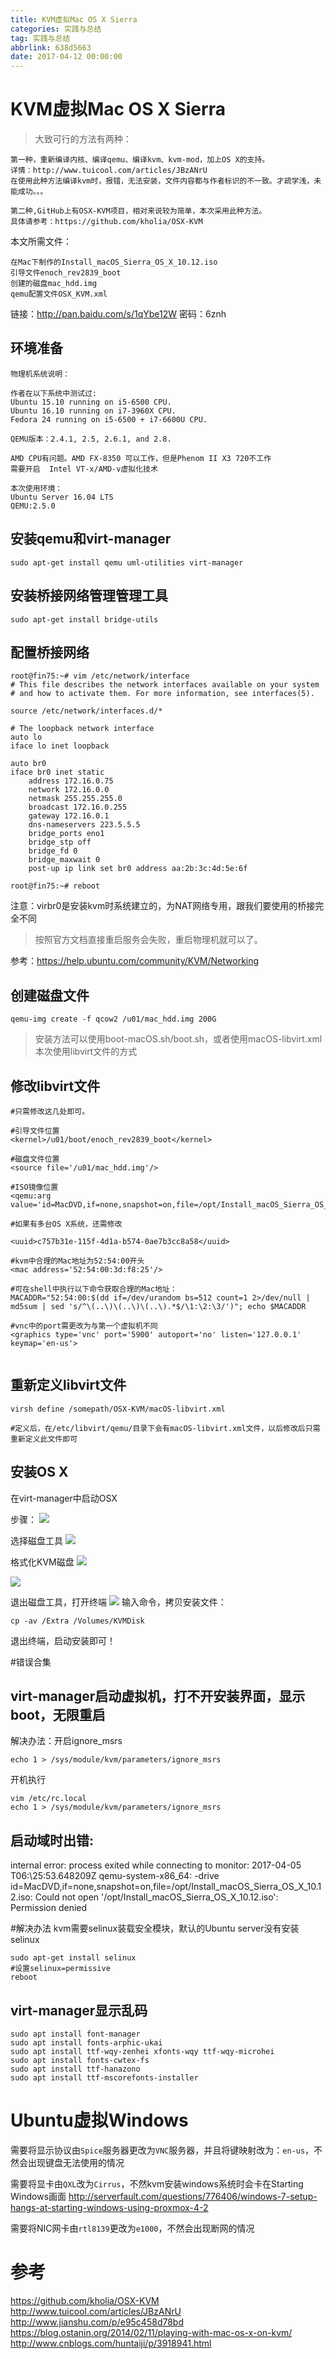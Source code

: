 ```yaml
---
title: KVM虚拟Mac OS X Sierra
categories: 实践与总结
tag: 实践与总结
abbrlink: 638d5663
date: 2017-04-12 00:00:00
---
```

# KVM虚拟Mac OS X Sierra
 
> 大致可行的方法有两种：

```
第一种，重新编译内核、编译qemu、编译kvm、kvm-mod，加上OS X的支持。
详情：http://www.tuicool.com/articles/JBzANrU
在使用此种方法编译kvm时，报错，无法安装，文件内容都与作者标识的不一致。才疏学浅，未能成功。。。

第二种,GitHub上有OSX-KVM项目，相对来说较为简单，本次采用此种方法。
具体请参考：https://github.com/kholia/OSX-KVM
```
<!-- more -->
本文所需文件：
```
在Mac下制作的Install_macOS_Sierra_OS_X_10.12.iso
引导文件enoch_rev2839_boot
创建的磁盘mac_hdd.img
qemu配置文件OSX_KVM.xml

```
链接：http://pan.baidu.com/s/1qYbe12W 密码：6znh

## 环境准备
```
物理机系统说明：

作者在以下系统中测试过:
Ubuntu 15.10 running on i5-6500 CPU.
Ubuntu 16.10 running on i7-3960X CPU.
Fedora 24 running on i5-6500 + i7-6600U CPU.

QEMU版本：2.4.1, 2.5, 2.6.1, and 2.8.

AMD CPU有问题。AMD FX-8350 可以工作，但是Phenom II X3 720不工作
需要开启  Intel VT-x/AMD-v虚拟化技术

本次使用环境：
Ubuntu Server 16.04 LTS  
QEMU:2.5.0
```

## 安装qemu和virt-manager
```
sudo apt-get install qemu uml-utilities virt-manager
```

## 安装桥接网络管理管理工具
```
sudo apt-get install bridge-utils
```

## 配置桥接网络

```
root@fin75:~# vim /etc/network/interface
# This file describes the network interfaces available on your system
# and how to activate them. For more information, see interfaces(5).

source /etc/network/interfaces.d/*

# The loopback network interface
auto lo
iface lo inet loopback

auto br0
iface br0 inet static
    address 172.16.0.75
    network 172.16.0.0
    netmask 255.255.255.0
    broadcast 172.16.0.255
    gateway 172.16.0.1
    dns-nameservers 223.5.5.5
    bridge_ports eno1
    bridge_stp off
    bridge_fd 0
    bridge_maxwait 0
	post-up ip link set br0 address aa:2b:3c:4d:5e:6f

root@fin75:~# reboot
```
注意：virbr0是安装kvm时系统建立的，为NAT网络专用，跟我们要使用的桥接完全不同
> 按照官方文档直接重启服务会失败，重启物理机就可以了。

参考：https://help.ubuntu.com/community/KVM/Networking


## 创建磁盘文件
```
qemu-img create -f qcow2 /u01/mac_hdd.img 200G
```

> 安装方法可以使用boot-macOS.sh/boot.sh，或者使用macOS-libvirt.xml
> 本次使用libvirt文件的方式

## 修改libvirt文件
```
#只需修改这几处即可。

#引导文件位置
<kernel>/u01/boot/enoch_rev2839_boot</kernel> 

#磁盘文件位置
<source file='/u01/mac_hdd.img'/> 

#ISO镜像位置
<qemu:arg value='id=MacDVD,if=none,snapshot=on,file=/opt/Install_macOS_Sierra_OS_X_10.12.iso'/>

#如果有多台OS X系统，还需修改

<uuid>c757b31e-115f-4d1a-b574-0ae7b3cc8a58</uuid>

#kvm中合理的Mac地址为52:54:00开头
<mac address='52:54:00:3d:f8:25'/> 

#可在shell中执行以下命令获取合理的Mac地址：
MACADDR="52:54:00:$(dd if=/dev/urandom bs=512 count=1 2>/dev/null | md5sum | sed 's/^\(..\)\(..\)\(..\).*$/\1:\2:\3/')"; echo $MACADDR

#vnc中的port需更改为与第一个虚拟机不同
<graphics type='vnc' port='5900' autoport='no' listen='127.0.0.1' keymap='en-us'>


```

## 重新定义libvirt文件
```
virsh define /somepath/OSX-KVM/macOS-libvirt.xml 

#定义后，在/etc/libvirt/qemu/目录下会有macOS-libvirt.xml文件，以后修改后只需重新定义此文件即可
```

## 安装OS X

在virt-manager中启动OSX

步骤：
![](https://cloud.githubusercontent.com/assets/731252/17645877/5136b1ac-61b2-11e6-8d90-29f5cc11ae01.png)

选择磁盘工具
![](https://cloud.githubusercontent.com/assets/731252/17645881/513b6918-61b2-11e6-91f2-026d953cbe0b.png)

格式化KVM磁盘
![](https://cloud.githubusercontent.com/assets/731252/17645878/51373d48-61b2-11e6-8740-69c86bf92d31.png)

![](https://cloud.githubusercontent.com/assets/731252/17645879/513ae704-61b2-11e6-9a54-109c37132783.png)

退出磁盘工具，打开终端
![](https://cloud.githubusercontent.com/assets/731252/17645876/5136ad6a-61b2-11e6-84cd-cb7851119292.png)
输入命令，拷贝安装文件：
```
cp -av /Extra /Volumes/KVMDisk
```

退出终端，启动安装即可！


#错误合集
## virt-manager启动虚拟机，打不开安装界面，显示boot，无限重启
解决办法：开启ignore_msrs
```
echo 1 > /sys/module/kvm/parameters/ignore_msrs
```

开机执行
```
vim /etc/rc.local
echo 1 > /sys/module/kvm/parameters/ignore_msrs
```

## 启动域时出错: 
internal error: process exited while connecting to monitor: 2017-04-05 T06\:\25:53.648209Z qemu-system-x86_64: -drive id=MacDVD,if=none,snapshot=on,file=/opt/Install_macOS_Sierra_OS_X_10.12.iso: Could not open '/opt/Install_macOS_Sierra_OS_X_10.12.iso': Permission denied

#解决办法
kvm需要selinux装载安全模块，默认的Ubuntu server没有安装selinux

```
sudo apt-get install selinux
#设置selinux=permissive
reboot
```

## virt-manager显示乱码

```
sudo apt install font-manager 
sudo apt install fonts-arphic-ukai 
sudo apt install ttf-wqy-zenhei xfonts-wqy ttf-wqy-microhei 
sudo apt install fonts-cwtex-fs 
sudo apt install ttf-hanazono 
sudo apt install ttf-mscorefonts-installer 
```




# Ubuntu虚拟Windows

需要将显示协议由`Spice`服务器更改为`VNC`服务器，并且将键映射改为：`en-us`，不然会出现键盘无法使用的情况

需要将显卡由`QXL`改为`Cirrus`，不然kvm安装windows系统时会卡在Starting Windows画面
http://serverfault.com/questions/776406/windows-7-setup-hangs-at-starting-windows-using-proxmox-4-2

需要将NIC网卡由`rtl8139`更改为`e1000`，不然会出现断网的情况


# 参考
https://github.com/kholia/OSX-KVM
http://www.tuicool.com/articles/JBzANrU
http://www.jianshu.com/p/e95c458d78bd
https://blog.ostanin.org/2014/02/11/playing-with-mac-os-x-on-kvm/
http://www.cnblogs.com/huntaiji/p/3918941.html